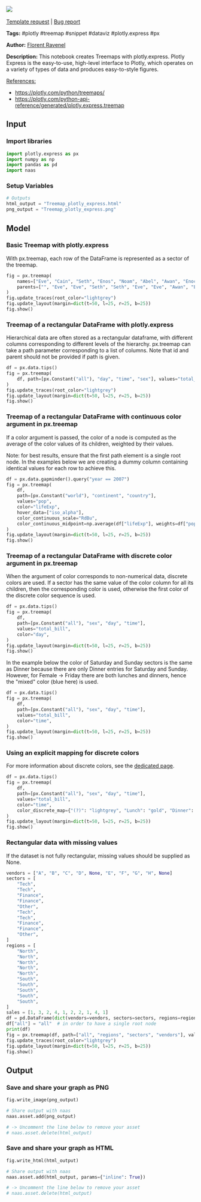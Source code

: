 <a href="https://app.naas.ai/user-redirect/naas/downloader?url=https://raw.githubusercontent.com/jupyter-naas/awesome-notebooks/master/Plotly/Plotly_Create_Treemaps_with_plotly.express.ipynb" target="_parent"><img src="https://naasai-public.s3.eu-west-3.amazonaws.com/open_in_naas.svg"/></a><br><br><a href="https://github.com/jupyter-naas/awesome-notebooks/issues/new?assignees=&labels=&template=template-request.md&title=Tool+-+Action+of+the+notebook+">Template request</a> | <a href="https://github.com/jupyter-naas/awesome-notebooks/issues/new?assignees=&labels=bug&template=bug_report.md&title=Plotly+-+Create+Treemaps+with+plotly.express:+Error+short+description">Bug report</a>

**Tags:** #plotly #treemap #snippet #dataviz #plotly.express #px

**Author:** [Florent Ravenel](https://www.linkedin.com/in/florent-ravenel/)

**Description:** This notebook creates Treemaps with plotly.express. Plotly Express is the easy-to-use, high-level interface to Plotly, which operates on a variety of types of data and produces easy-to-style figures.

<u>References:</u>
- https://plotly.com/python/treemaps/
- https://plotly.com/python-api-reference/generated/plotly.express.treemap

## Input

### Import libraries


```python
import plotly.express as px
import numpy as np
import pandas as pd
import naas
```

### Setup Variables


```python
# Outputs
html_output = "Treemap_plotly_express.html"
png_output = "Treemap_plotly_express.png"
```

## Model

### Basic Treemap with plotly.express
With px.treemap, each row of the DataFrame is represented as a sector of the treemap.


```python
fig = px.treemap(
    names=["Eve", "Cain", "Seth", "Enos", "Noam", "Abel", "Awan", "Enoch", "Azura"],
    parents=["", "Eve", "Eve", "Seth", "Seth", "Eve", "Eve", "Awan", "Eve"],
)
fig.update_traces(root_color="lightgrey")
fig.update_layout(margin=dict(t=50, l=25, r=25, b=25))
fig.show()
```

### Treemap of a rectangular DataFrame with plotly.express
Hierarchical data are often stored as a rectangular dataframe, with different columns corresponding to different levels of the hierarchy. px.treemap can take a path parameter corresponding to a list of columns. Note that id and parent should not be provided if path is given.


```python
df = px.data.tips()
fig = px.treemap(
    df, path=[px.Constant("all"), "day", "time", "sex"], values="total_bill"
)
fig.update_traces(root_color="lightgrey")
fig.update_layout(margin=dict(t=50, l=25, r=25, b=25))
fig.show()
```

### Treemap of a rectangular DataFrame with continuous color argument in px.treemap
If a color argument is passed, the color of a node is computed as the average of the color values of its children, weighted by their values.

Note: for best results, ensure that the first path element is a single root node. In the examples below we are creating a dummy column containing identical values for each row to achieve this.


```python
df = px.data.gapminder().query("year == 2007")
fig = px.treemap(
    df,
    path=[px.Constant("world"), "continent", "country"],
    values="pop",
    color="lifeExp",
    hover_data=["iso_alpha"],
    color_continuous_scale="RdBu",
    color_continuous_midpoint=np.average(df["lifeExp"], weights=df["pop"]),
)
fig.update_layout(margin=dict(t=50, l=25, r=25, b=25))
fig.show()
```

### Treemap of a rectangular DataFrame with discrete color argument in px.treemap
When the argument of color corresponds to non-numerical data, discrete colors are used. If a sector has the same value of the color column for all its children, then the corresponding color is used, otherwise the first color of the discrete color sequence is used.


```python
df = px.data.tips()
fig = px.treemap(
    df,
    path=[px.Constant("all"), "sex", "day", "time"],
    values="total_bill",
    color="day",
)
fig.update_layout(margin=dict(t=50, l=25, r=25, b=25))
fig.show()
```

In the example below the color of Saturday and Sunday sectors is the same as Dinner because there are only Dinner entries for Saturday and Sunday. However, for Female -> Friday there are both lunches and dinners, hence the "mixed" color (blue here) is used.


```python
df = px.data.tips()
fig = px.treemap(
    df,
    path=[px.Constant("all"), "sex", "day", "time"],
    values="total_bill",
    color="time",
)
fig.update_layout(margin=dict(t=50, l=25, r=25, b=25))
fig.show()
```

### Using an explicit mapping for discrete colors
For more information about discrete colors, see the [dedicated page](https://plotly.com/python/discrete-color/).


```python
df = px.data.tips()
fig = px.treemap(
    df,
    path=[px.Constant("all"), "sex", "day", "time"],
    values="total_bill",
    color="time",
    color_discrete_map={"(?)": "lightgrey", "Lunch": "gold", "Dinner": "darkblue"},
)
fig.update_layout(margin=dict(t=50, l=25, r=25, b=25))
fig.show()
```

### Rectangular data with missing values
If the dataset is not fully rectangular, missing values should be supplied as None.


```python
vendors = ["A", "B", "C", "D", None, "E", "F", "G", "H", None]
sectors = [
    "Tech",
    "Tech",
    "Finance",
    "Finance",
    "Other",
    "Tech",
    "Tech",
    "Finance",
    "Finance",
    "Other",
]
regions = [
    "North",
    "North",
    "North",
    "North",
    "North",
    "South",
    "South",
    "South",
    "South",
    "South",
]
sales = [1, 3, 2, 4, 1, 2, 2, 1, 4, 1]
df = pd.DataFrame(dict(vendors=vendors, sectors=sectors, regions=regions, sales=sales))
df["all"] = "all"  # in order to have a single root node
print(df)
fig = px.treemap(df, path=["all", "regions", "sectors", "vendors"], values="sales")
fig.update_traces(root_color="lightgrey")
fig.update_layout(margin=dict(t=50, l=25, r=25, b=25))
fig.show()
```

## Output

### Save and share your graph as PNG


```python
fig.write_image(png_output)

# Share output with naas
naas.asset.add(png_output)

# -> Uncomment the line below to remove your asset
# naas.asset.delete(html_output)
```

### Save and share your graph as HTML


```python
fig.write_html(html_output)

# Share output with naas
naas.asset.add(html_output, params={"inline": True})

# -> Uncomment the line below to remove your asset
# naas.asset.delete(html_output)
```
